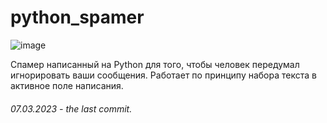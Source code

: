 # python_spamer

![image](https://linchakin.com/files/word/1000/327/1.jpg)

Спамер написанный на Python для того, чтобы человек передумал игнорировать ваши сообщения. Работает по принципу набора текста в активное поле написания.

###### 07.03.2023 - the last commit.
